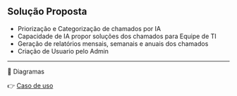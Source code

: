 ## Solução Proposta
* Priorização e Categorização de chamados por IA
* Capacidade de IA propor soluções dos chamados para Equipe de TI
* Geração de relatórios mensais, semanais e anuais dos chamados
* Criação de Usuario pelo Admin
---
🎯 Diagramas

 👉  [Caso de uso ](https://github.com/Chiaramontee/PSOO-2025/blob/main/Chamados_Diagramas.asta)

